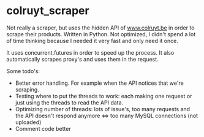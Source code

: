 # colruyt_scraper
Not really a scraper, but uses the hidden API of www.colruyt.be in order to scrape their products.
Written in Python.
Not optimized, I didn't spend a lot of time thinking because I needed it very fast and only need it once.

It uses concurrent.futures in order to speed up the process. 
It also automatically scrapes proxy's and uses them in the request.

Some todo's:
* Better error handling. For example when the API notices that we're scraping.
* Testing where to put the threads to work: each making one request or just using the threads to read the API data.
* Optimizing number of threads: lots of issue's, too many requests and the API doesn't respond anymore <=> too many MySQL connections (not uploaded)
* Comment code better



